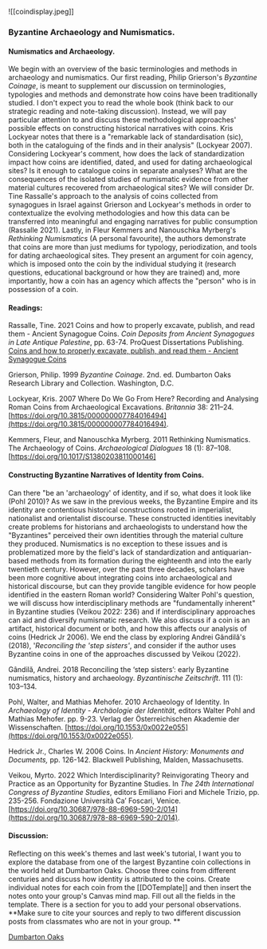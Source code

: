![[coindisplay.jpeg]]

### Byzantine Archaeology and Numismatics.

#### Numismatics and Archaeology.
We begin with an overview of the basic terminologies and methods in archaeology and numismatics. Our first reading, Philip Grierson's *Byzantine Coinage*, is meant to supplement our discussion on terminologies, typologies and methods and demonstrate how coins have been traditionally studied. I don't expect you to read the whole book (think back to our strategic reading and note-taking discussion). Instead, we will pay particular attention to and discuss these methodological approaches' possible effects on constructing historical narratives with coins. Kris Lockyear notes that there is a "remarkable lack of standardisation (sic), both in the cataloguing of the finds and in their analysis" (Lockyear 2007). Considering Lockyear's comment, how does the lack of standardization impact how coins are identified, dated, and used for dating archaeological sites? Is it enough to catalogue coins in separate analyses? What are the consequences of the isolated studies of numismatic evidence from other material cultures recovered from archaeological sites? We will consider Dr. Tine Rassalle's approach to the analysis of coins collected from synagogues in Israel against Grierson and Lockyear's methods in order to contextualize the evolving methodologies and how this data can be transferred into meaningful and engaging narratives for public consumption (Rassalle 2021). Lastly, in Fleur Kemmers and Nanouschka Myrberg's *Rethinking Numismatics* (A personal favourite), the authors demonstrate that coins are more than just mediums for typology, periodization, and tools for dating archaeological sites. They present an argument for coin agency, which is imposed onto the coin by the individual studying it (research questions, educational background or how they are trained) and, more importantly, how a coin has an agency which affects the "person" who is in possession of a coin.

#### Readings:

Rassalle, Tine. 2021   Coins and how to properly excavate, publish, and read them - Ancient Synagogue Coins. *Coin Deposits from Ancient Synagogues in Late Antique Palestine*, pp. 63-74. ProQuest Dissertations Publishing.   [Coins and how to properly excavate, publish, and read them - Ancient Synagogue Coins](https://www.ancientsynagoguecoins.com/coins-and-how-to-properly-excavate-publish-and-read-them/) 

Grierson, Philip. 1999   _Byzantine Coinage_. 2nd. ed.  Dumbarton Oaks Research Library and Collection. Washington, D.C.

Lockyear, Kris. 2007   Where Do We Go From Here? Recording and Analysing Roman Coins from Archaeological Excavations. _Britannia_ 38: 211–24. [https://doi.org/10.3815/000000007784016494](https://doi.org/10.3815/000000007784016494).

Kemmers, Fleur, and Nanouschka Myrberg. 2011   Rethinking Numismatics. The Archaeology of Coins. *Archaeological Dialogues* 18 (1): 87–108. [https://doi.org/10.1017/S1380203811000146]

#### Constructing Byzantine Narratives of Identity from Coins. 

Can there "be an 'archaeology' of identity, and if so, what does it look like (Pohl 2010)? As we saw in the previous weeks, the Byzantine Empire and its identity are contentious historical constructions rooted in imperialist, nationalist and orientalist discourse. These constructed identities inevitably create problems for historians and archaeologists to understand how the "Byzantines" perceived their own identities through the material culture they produced. Numismatics is no exception to these issues and is problematized more by the field's lack of standardization and antiquarian-based methods from its formation during the eighteenth and into the early twentieth century. However, over the past three decades, scholars have been more cognitive about integrating coins into archaeological and historical discourse, but can they provide tangible evidence for how people identified in the eastern Roman world? Considering Walter Pohl's question, we will discuss how interdisciplinary methods are "fundamentally inherent" in Byzantine studies (Veikou 2022: 236) and if interdisciplinary approaches can aid and diversify numismatic research.  We also discuss if a coin is an artifact, historical document or both, and how this affects our analysis of coins (Hedrick Jr 2006). We end the class by exploring Andrei Gândilă's (2018), '*Reconciling the 'step sisters'*, and consider if the author uses Byzantine coins in one of the approaches discussed by Veikou (2022).

Gândilă, Andrei. 2018   Reconciling the ‘step sisters’: early Byzantine numismatics, history and archaeology. *Byzantinische Zeitschrift*. 111 (1): 103–134.

Pohl, Walter, and Mathias Mehofer. 2010   Archaeology of Identity. In _Archaeology of Identity - Archäologie der Identität,_ editors Walter Pohl and Mathias Mehofer. pp. 9-23. Verlag der Österreichischen Akademie der Wissenschaften. [https://doi.org/10.1553/0x0022e055](https://doi.org/10.1553/0x0022e055).

Hedrick Jr., Charles W. 2006   Coins. In *Ancient History: Monuments and Documents,* pp. 126-142. Blackwell Publishing, Malden, Massachusetts.

Veikou, Myrto. 2022   Which Interdisciplinarity? Reinvigorating Theory and Practice as an Opportunity for Byzantine Studies. In _The 24th International Congress of Byzantine Studies_, editors Emiliano Fiori and Michele Trizio, pp. 235-256. Fondazione Università Ca’ Foscari, Venice. [https://doi.org/10.30687/978-88-6969-590-2/014](https://doi.org/10.30687/978-88-6969-590-2/014).  

#### Discussion:

Reflecting on this week's themes and last week's tutorial, I want you to explore the database from one of the largest Byzantine coin collections in the world held at Dumbarton Oaks. Choose three coins from different centuries and discuss how identity is attributed to the coins. Create individual notes for each coin from the [[DOTemplate]] and then insert the notes onto your group's Canvas mind map. Fill out all the fields in the template. There is a section for you to add your personal observations.  **Make sure to cite your sources and reply to two different discussion posts from classmates who are not in your group. **

[Dumbarton Oaks](https://www.doaks.org/resources/coins) 
